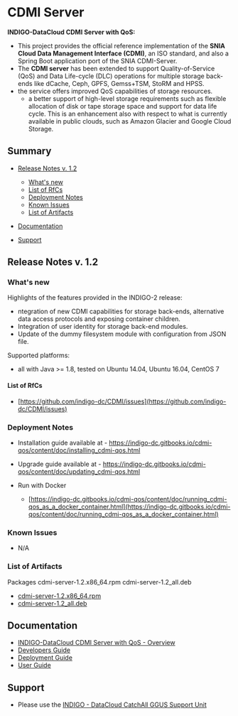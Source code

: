 # CDMI Server


**INDIGO-DataCloud CDMI Server with QoS:**
* This project provides the official reference implementation of the **SNIA Cloud Data Management Interface (CDMI)**, an ISO standard, and also a Spring Boot application port of the SNIA CDMI-Server.
* The **CDMI server** has been extended to support Quality-of-Service (QoS) and Data Life-cycle (DLC) operations for multiple storage back-ends like dCache, Ceph, GPFS, Gemss+TSM, StoRM and HPSS.
* the service offers improved QoS capabilities of storage resources.
  * a better support of high-level storage requirements such as flexible allocation of disk or tape storage space and support for data life cycle. This is an enhancement also with respect to what is currently available in public clouds, such as Amazon Glacier and Google Cloud Storage.

## Summary
<!--
* Updates
  * [CDMI v. 1.1](https://indigo-dc.gitbooks.io/indigo-datacloud-releases/content/indigo1/second_update_of_indigo-1.html#cdmi)
  * [CDMI v. 0.2](https://indigo-dc.gitbooks.io/indigo-datacloud-releases/content/indigo1/first_update_of_indigo-1.html#cdmi)<br>
-->

* [Release Notes v. 1.2](#id1)
  * [What's new](#id2)
  * [List of RfCs](#id3)
  * [Deployment Notes](#id4)
  * [Known Issues](#id5)
  * [List of Artifacts](#id7)

* [Documentation](#id6)
* [Support](#id8)


<a id="id1"></a>
## Release Notes v. 1.2

<a id="id2"></a>
### What's new

Highlights of the features provided in the INDIGO-2 release:
* ntegration of new CDMI capabilities for storage back-ends, alternative data access protocols and exposing container children.
* Integration of user identity for storage back-end modules.
* Update of the dummy filesystem module with configuration from JSON file.

Supported platforms:
* all with Java >= 1.8, tested on Ubuntu 14.04, Ubuntu 16.04, CentOS 7

<a id="id3"></a>
#### List of RfCs 

* [https://github.com/indigo-dc/CDMI/issues](https://github.com/indigo-dc/CDMI/issues)

<a id="id4"></a>
### Deployment Notes

* Installation guide available at - https://indigo-dc.gitbooks.io/cdmi-qos/content/doc/installing_cdmi-qos.html
* Upgrade guide available at - https://indigo-dc.gitbooks.io/cdmi-qos/content/doc/updating_cdmi-qos.html

* Run with Docker
  * [https://indigo-dc.gitbooks.io/cdmi-qos/content/doc/running_cdmi-qos_as_a_docker_container.html](https://indigo-dc.gitbooks.io/cdmi-qos/content/doc/running_cdmi-qos_as_a_docker_container.html)

<a id="id5"></a>
### Known Issues

* N/A

<a id="id7"></a>
### List of Artifacts

Packages
cdmi-server-1.2.x86_64.rpm
cdmi-server-1.2_all.deb
* [cdmi-server-1.2.x86_64.rpm](http://repo.indigo-datacloud.eu/repository/indigo/2/centos7/x86_64/base/cdmi-server-1.2.x86_64.rpm)
* [cdmi-server-1.2_all.deb](http://repo.indigo-datacloud.eu/repository/indigo/2/ubuntu/dists/xenial/main/binary-amd64/cdmi-server-1.2_all.deb)

<a id="id6"></a>
## Documentation

* [INDIGO-DataCloud CDMI Server with QoS - Overview](https://indigo-dc.gitbooks.io/cdmi-qos/content/)
* [Developers Guide](https://indigo-dc.gitbooks.io/cdmi-qos/content/doc/developer.html)
* [Deployment Guide](https://indigo-dc.gitbooks.io/cdmi-qos/content/doc/administrator.html)
* [User Guide](https://indigo-dc.gitbooks.io/cdmi-qos/content/doc/user.html)

<a id="id8"></a>
## Support

* Please use the [INDIGO - DataCloud CatchAll GGUS Support Unit](https://wiki.egi.eu/wiki/GGUS:INDIGO_DataCloud_Catch-all_FAQ)
